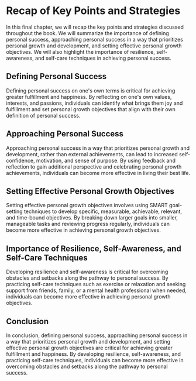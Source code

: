 Recap of Key Points and Strategies
=========================================================

In this final chapter, we will recap the key points and strategies discussed throughout the book. We will summarize the importance of defining personal success, approaching personal success in a way that prioritizes personal growth and development, and setting effective personal growth objectives. We will also highlight the importance of resilience, self-awareness, and self-care techniques in achieving personal success.

Defining Personal Success
-------------------------

Defining personal success on one's own terms is critical for achieving greater fulfillment and happiness. By reflecting on one's own values, interests, and passions, individuals can identify what brings them joy and fulfillment and set personal growth objectives that align with their own definition of personal success.

Approaching Personal Success
----------------------------

Approaching personal success in a way that prioritizes personal growth and development, rather than external achievements, can lead to increased self-confidence, motivation, and sense of purpose. By using feedback and reflection to gain additional perspective and celebrating personal growth achievements, individuals can become more effective in living their best life.

Setting Effective Personal Growth Objectives
--------------------------------------------

Setting effective personal growth objectives involves using SMART goal-setting techniques to develop specific, measurable, achievable, relevant, and time-bound objectives. By breaking down larger goals into smaller, manageable tasks and reviewing progress regularly, individuals can become more effective in achieving personal growth objectives.

Importance of Resilience, Self-Awareness, and Self-Care Techniques
------------------------------------------------------------------

Developing resilience and self-awareness is critical for overcoming obstacles and setbacks along the pathway to personal success. By practicing self-care techniques such as exercise or relaxation and seeking support from friends, family, or a mental health professional when needed, individuals can become more effective in achieving personal growth objectives.

Conclusion
----------

In conclusion, defining personal success, approaching personal success in a way that prioritizes personal growth and development, and setting effective personal growth objectives are critical for achieving greater fulfillment and happiness. By developing resilience, self-awareness, and practicing self-care techniques, individuals can become more effective in overcoming obstacles and setbacks along the pathway to personal success.
